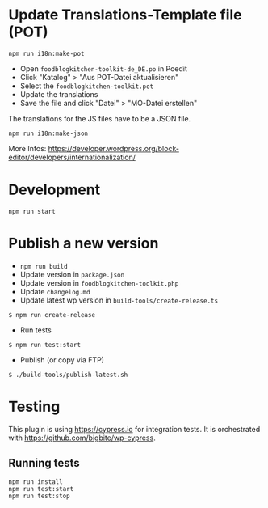 # Update Translations-Template file (POT)

`npm run i18n:make-pot`

- Open `foodblogkitchen-toolkit-de_DE.po` in Poedit
- Click "Katalog" > "Aus POT-Datei aktualisieren"
- Select the `foodblogkitchen-toolkit.pot`
- Update the translations
- Save the file and click "Datei" > "MO-Datei erstellen"

The translations for the JS files have to be a JSON file.

`npm run i18n:make-json`

More Infos: https://developer.wordpress.org/block-editor/developers/internationalization/

# Development

`npm run start`

# Publish a new version

- `npm run build`
- Update version in `package.json`
- Update version in `foodblogkitchen-toolkit.php`
- Update `changelog.md`
- Update latest wp version in `build-tools/create-release.ts`

`$ npm run create-release`

- Run tests

`$ npm run test:start`

- Publish (or copy via FTP)

`$ ./build-tools/publish-latest.sh`

# Testing

This plugin is using https://cypress.io for integration tests.
It is orchestrated with https://github.com/bigbite/wp-cypress.

## Running tests

```
npm run install
npm run test:start
npm run test:stop
```

